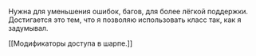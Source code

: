 Нужна для уменьшения ошибок, багов, для более лёгкой поддержки. Достигается это тем, что я позволяю использовать класс так, как я задумывал.

[[Модификаторы доступа в шарпе.]]